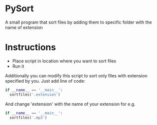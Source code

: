 # PySort
A small program that sort files by adding them to specific folder with the name of extension


# Instructions
- Place script in location where you want to sort files
- Run it

Additionally you can modify this script to sort only files with extension specified by you.
Just add line of code:
```python
if __name__ == '__main__':
  sortfiles('.extension')
```
And change 'extension' with the name of your extension for e.g.
```python
if __name__ == '__main__':
  sortfiles('.mp3')
```

